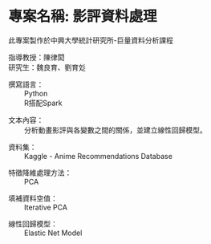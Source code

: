 # 專案名稱: 影評資料處理
此專案製作於中興大學統計研究所-巨量資料分析課程

指導教授：陳律閎<br>
研究生：魏良育、劉育彣<br>

撰寫語言：<br>
&nbsp;&nbsp;&nbsp;&nbsp;&nbsp;&nbsp;&nbsp;&nbsp;Python<br>
&nbsp;&nbsp;&nbsp;&nbsp;&nbsp;&nbsp;&nbsp;&nbsp;R搭配Spark<br>

文本內容：<br>
&nbsp;&nbsp;&nbsp;&nbsp;&nbsp;&nbsp;&nbsp;&nbsp;分析動畫影評與各變數之間的關係，並建立線性回歸模型。<br>
  
資料集：<br>
&nbsp;&nbsp;&nbsp;&nbsp;&nbsp;&nbsp;&nbsp;&nbsp;Kaggle - Anime Recommendations Database <br>

特徵降維處理方法：<br>
&nbsp;&nbsp;&nbsp;&nbsp;&nbsp;&nbsp;&nbsp;&nbsp;PCA <br>

填補資料空值：<br>
&nbsp;&nbsp;&nbsp;&nbsp;&nbsp;&nbsp;&nbsp;&nbsp;Iterative PCA <br>

線性回歸模型：<br>
&nbsp;&nbsp;&nbsp;&nbsp;&nbsp;&nbsp;&nbsp;&nbsp;Elastic Net Model <br>
